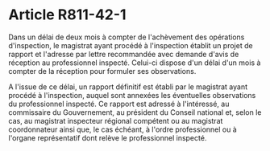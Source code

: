 # Article R811-42-1

<p>Dans un délai de deux mois à compter de l'achèvement des opérations d'inspection, le magistrat ayant procédé à l'inspection établit un projet de rapport et l'adresse par lettre recommandée avec demande d'avis de réception au professionnel inspecté. Celui-ci dispose d'un délai d'un mois à compter de la réception pour formuler ses observations.</p><p>A l'issue de ce délai, un rapport définitif est établi par le magistrat ayant procédé à l'inspection, auquel sont annexées les éventuelles observations du professionnel inspecté. Ce rapport est adressé à l'intéressé, au commissaire du Gouvernement, au président du Conseil national et, selon le cas, au magistrat inspecteur régional compétent ou au magistrat coordonnateur ainsi que, le cas échéant, à l'ordre professionnel ou à l'organe représentatif dont relève le professionnel inspecté.</p>